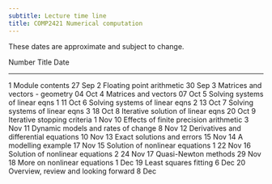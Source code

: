 ```yaml
---
subtitle: Lecture time line
title: COMP2421 Numerical computation
---
```


These dates are approximate and subject to change.

  Number   Title                                    Date
  -------- ---------------------------------------- --------
  1        Module contents                          27 Sep
  2        Floating point arithmetic                30 Sep
  3        Matrices and vectors - geometry          04 Oct
  4        Matrices and vectors                     07 Oct
  5        Solving systems of linear eqns 1         11 Oct
  6        Solving systems of linear eqns 2         13 Oct
  7        Solving systems of linear eqns 3         18 Oct
  8        Iterative solution of linear eqns        20 Oct
  9        Iterative stopping criteria              1 Nov
  10       Effects of finite precision arithmetic   3 Nov
  11       Dynamic models and rates of change       8 Nov
  12       Derivatives and differential equations   10 Nov
  13       Exact solutions and errors               15 Nov
  14       A modelling example                      17 Nov
  15       Solution of nonlinear equations 1        22 Nov
  16       Solution of nonlinear equations 2        24 Nov
  17       Quasi-Newton methods                     29 Nov
  18       More on nonlinear equations              1 Dec
  19       Least squares fitting                    6 Dec
  20       Overview, review and looking forward     8 Dec
